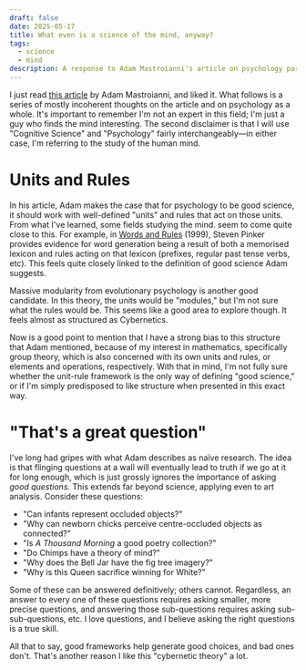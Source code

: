 ```yaml
---
draft: false
date: 2025-05-17
title: What even is a science of the mind, anyway?
tags:
  - science
  - mind
description: A response to Adam Mastroianni's article on psychology paradigms
---
```

I just read [this article](https://www.experimental-history.com/p/new-paradigm-for-psychology-just) by Adam Mastroianni, and liked it. What follows is a series of mostly incoherent thoughts on the article and on psychology as a whole. It's important to remember I'm not an expert in this field; I'm just a guy who finds the mind interesting. The second disclaimer is that I will use "Cognitive Science" and "Psychology" fairly interchangeably—in either case, I'm referring to the study of the human mind. 

# Units and Rules
In his article, Adam makes the case that for psychology to be good science, it should work with well-defined "units" and rules that act on those units. From what I've learned, some fields studying the mind. seem to come quite close to this. For example, in [Words and Rules](https://stevenpinker.com/files/pinker/files/edinburgh.pdf) (1999), Steven Pinker provides evidence for word generation being a result of both a memorised lexicon and rules acting on that lexicon (prefixes, regular past tense verbs, etc). This feels quite closely linked to the definition of good science Adam suggests.   

Massive modularity from evolutionary psychology is another good candidate. In this theory, the units would be "modules," but I'm not sure what the rules would be. This seems like a good area to explore though. It feels almost as structured as Cybernetics.     

Now is a good point to mention that I have a strong bias to this structure that Adam mentioned, because of my interest in mathematics, specifically group theory, which is also concerned with its own units and rules, or elements and operations, respectively. With that in mind, I'm not fully sure whether the unit-rule framework is the only way of defining "good science," or if I'm simply predisposed to like structure when presented in this exact way.  

# "That's a great question"
I've long had gripes with what Adam describes as naïve research. The idea is that flinging questions at a wall will eventually lead to truth if we go at it for long enough, which is just grossly ignores the importance of asking *good questions.* This extends far beyond science, applying even to art analysis. Consider these questions:
- "Can infants represent occluded objects?"
- "Why can newborn chicks perceive centre-occluded objects as connected?"
- "Is *A Thousand Morning* a good poetry collection?"
- "Do Chimps have a theory of mind?"
- "Why does the Bell Jar have the fig tree imagery?"
- "Why is this Queen sacrifice winning for White?"

Some of these can be answered definitively; others cannot. Regardless, an answer to every one of these questions requires asking smaller, more precise questions, and answering those sub-questions requires asking sub-sub-questions, etc. I love questions, and I believe asking the right questions is a true skill. 

All that to say, good frameworks help generate good choices, and bad ones don't. That's another reason I like this "cybernetic theory" a lot.